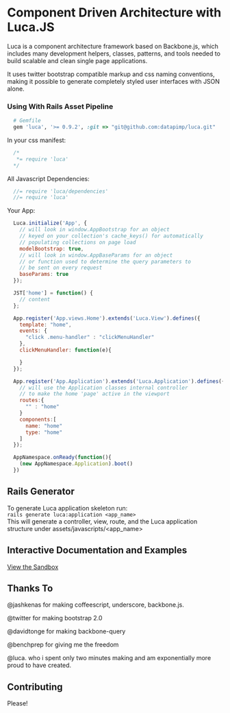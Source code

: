 # Component Driven Architecture with Luca.JS

Luca is a component architecture framework based on Backbone.js, which includes
many development helpers, classes, patterns, and tools needed to build scalable
and clean single page applications.

It uses twitter bootstrap compatible markup and css naming conventions, 
making it possible to generate completely styled user interfaces with JSON alone.

### Using With Rails Asset Pipeline

```ruby
  # Gemfile
  gem 'luca', '>= 0.9.2', :git => "git@github.com:datapimp/luca.git" 
```

In your css manifest:

```css
  /*
   *= require 'luca'
  */
```

All Javascript Dependencies:

```javascript
  //= require 'luca/dependencies'
  //= require 'luca'
```

Your App:
```javascript
  Luca.initialize('App', {
    // will look in window.AppBootstrap for an object
    // keyed on your collection's cache_keys() for automatically
    // populating collections on page load
    modelBootstrap: true,
    // will look in window.AppBaseParams for an object
    // or function used to determine the query parameters to
    // be sent on every request
    baseParams: true
  });

  JST['home'] = function() {
    // content
  };

  App.register('App.views.Home').extends('Luca.View').defines({
    template: "home",
    events: {
      "click .menu-handler" : "clickMenuHandler"
    },
    clickMenuHandler: function(e){

    }
  });

  App.register('App.Application').extends('Luca.Application').defines({
    // will use the Application classes internal controller
    // to make the home 'page' active in the viewport
    routes:{
      "" : "home"  
    }
    components:[
      name: "home"
      type: "home"
    ]
  });

  AppNamespace.onReady(function(){
    (new AppNamespace.Application).boot()
  })
```

## Rails Generator
To generate Luca application skeleton run:   
`rails generate luca:application <app_name>`  
This will generate a controller, view, route, and the Luca application structure under assets/javascripts/<app_name>

## Interactive Documentation and Examples

[View the Sandbox](http://datapimp.com/luca)

## Thanks To

@jashkenas for making coffeescript, underscore, backbone.js.

@twitter for making bootstrap 2.0

@davidtonge for making backbone-query

@benchprep for giving me the freedom

@luca. who i spent only two minutes making and am exponentially more proud to have created.

## Contributing

Please!